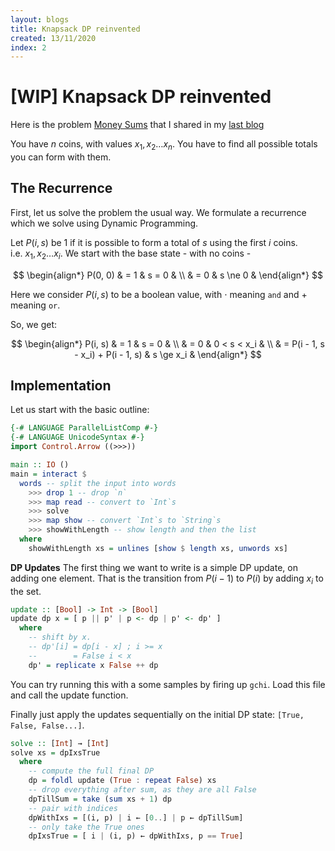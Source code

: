 ```yaml
---
layout: blogs
title: Knapsack DP reinvented
created: 13/11/2020
index: 2
---
```


\[WIP\] Knapsack DP reinvented
==============================

Here is the problem [Money Sums](https://cses.fi/problemset/task/1745/)
that I shared in my [last blog](cp_blog_1.html)

You have $n$ coins, with values $x_1, x_2 \ldots x_n$. You have to find
all possible totals you can form with them.

The Recurrence
--------------

First, let us solve the problem the usual way. We formulate a recurrence
which we solve using Dynamic Programming.

Let $P(i, s)$ be $1$ if it is possible to form a total of $s$ using the
first $i$ coins. i.e. $x_1, x_2 \ldots x_i$. We start with the base
state - with no coins -

$$
\begin{align*}
P(0, 0) & = 1 & s = 0 & \\
        & = 0 & s \ne 0 &
\end{align*}
$$

Here we consider $P(i, s)$ to be a boolean value, with $\cdot$ meaning
`and` and $+$ meaning `or`.

So, we get:

$$
\begin{align*}
P(i, s) & = 1 & s = 0 & \\
        & = 0 & 0 < s < x_i & \\
        & = P(i - 1, s - x_i) + P(i - 1, s) & s \ge x_i &
\end{align*}
$$

Implementation
--------------

Let us start with the basic outline:

``` haskell
{-# LANGUAGE ParallelListComp #-}
{-# LANGUAGE UnicodeSyntax #-}
import Control.Arrow ((>>>))

main :: IO ()
main = interact $
  words -- split the input into words
    >>> drop 1 -- drop `n`
    >>> map read -- convert to `Int`s
    >>> solve
    >>> map show -- convert `Int`s to `String`s
    >>> showWithLength -- show length and then the list
  where
    showWithLength xs = unlines [show $ length xs, unwords xs]
```

**DP Updates** The first thing we want to write is a simple DP update,
on adding one element. That is the transition from $P(i - 1)$ to $P(i)$
by adding $x_i$ to the set.

``` haskell
update :: [Bool] -> Int -> [Bool]
update dp x = [ p || p' | p <- dp | p' <- dp' ]
  where
    -- shift by x.
    -- dp'[i] = dp[i - x] ; i >= x
    --        = False i < x
    dp' = replicate x False ++ dp
```

You can try running this with a some samples by firing up `gchi`. Load
this file and call the update function.

Finally just apply the updates sequentially on the initial DP state:
`[True, False, False...]`.

``` haskell
solve :: [Int] → [Int]
solve xs = dpIxsTrue
  where
    -- compute the full final DP
    dp = foldl update (True : repeat False) xs
    -- drop everything after sum, as they are all False
    dpTillSum = take (sum xs + 1) dp
    -- pair with indices
    dpWithIxs = [(i, p) | i ← [0..] | p ← dpTillSum]
    -- only take the True ones
    dpIxsTrue = [ i | (i, p) ← dpWithIxs, p == True]
```
